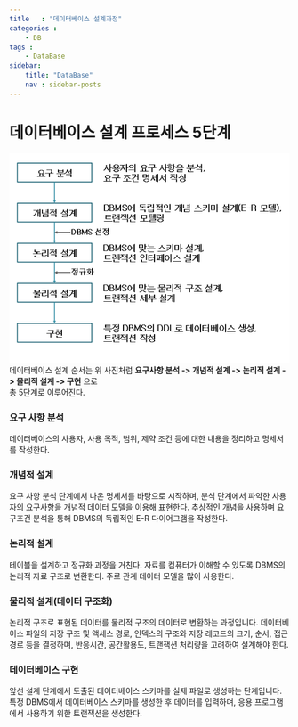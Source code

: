 ```yaml
---
title   : "데이터베이스 설계과정"
categories : 
    - DB
tags : 
    - DataBase
sidebar:
    title: "DataBase"
    nav : sidebar-posts
---
```



# 데이터베이스 설계 프로세스 5단계  

![Design](/assets/img/database/db_design.png)  
데이터베이스 설계 순서는 위 사진처럼 __요구사항 분석 -> 개념적 설계 -> 논리적 설계 -> 물리적 설계 -> 구현__ 으로   
총 5단계로 이루어진다.    


### 요구 사항 분석  
데이터베이스의 사용자, 사용 목적, 범위, 제약 조건 등에 대한 내용을 정리하고 명세서를 작성한다.  


### 개념적 설계
요구 사항 분석 단계에서 나온 명세서를 바탕으로 시작하며, 분석 단계에서 파악한 사용자의 요구사항을 개념적 데이터 모델을 이용해 표현한다. 추상적인 개념을 사용하며 요구조건 분석을 통해 DBMS의 독립적인 E-R 다이어그램을 작성한다.  


### 논리적 설계   
테이블을 설계하고 정규화 과정을 거친다. 자료를 컴퓨터가 이해할 수 있도록 DBMS의 논리적 자료 구조로 변환한다. 주로 관계 데이터 모델을 많이 사용한다. 


### 물리적 설계(데이터 구조화)  
논리적 구조로 표현된 데이터를 물리적 구조의 데이터로 변환하는 과정입니다. 데이터베이스 파일의 저장 구조 및 액세스 경로, 인덱스의 구조와 저장 레코드의 크기, 순서, 접근 경로 등을 결정하며, 반응시간, 공간활용도, 트랜잭션 처리량을 고려하여 설계해야 한다.


### 데이터베이스 구현  
앞선 설계 단계에서 도출된 데이터베이스 스키마를 실제 파일로 생성하는 단계입니다. 특정 DBMS에서 데이터베이스 스키마를 생성한 후 데이터를 입력하며, 응용 프로그램에서 사용하기 위한 트랜잭션을 생성한다.
